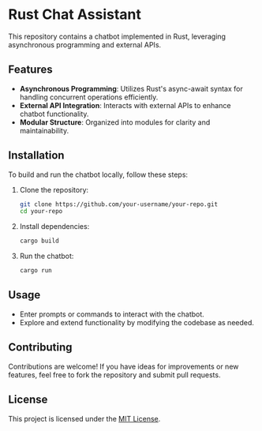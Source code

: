 # Rust Chat Assistant

This repository contains a chatbot implemented in Rust, leveraging asynchronous programming and external APIs.

## Features

- **Asynchronous Programming**: Utilizes Rust's async-await syntax for handling concurrent operations efficiently.
- **External API Integration**: Interacts with external APIs to enhance chatbot functionality.
- **Modular Structure**: Organized into modules for clarity and maintainability.

## Installation

To build and run the chatbot locally, follow these steps:

1. Clone the repository:

   ```bash
   git clone https://github.com/your-username/your-repo.git
   cd your-repo
   ```
2. Install dependencies:
   ```bash
   cargo build
   ```
3. Run the chatbot:
   ```bash
   cargo run
   ```

## Usage
- Enter prompts or commands to interact with the chatbot.
- Explore and extend functionality by modifying the codebase as needed.

## Contributing
Contributions are welcome! If you have ideas for improvements or new features, feel free to fork the repository and submit pull requests.

## License
This project is licensed under the [MIT License](LICENSE).
